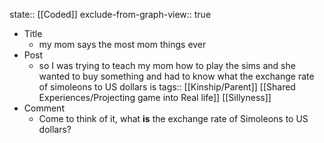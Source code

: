 state:: [[Coded]]
exclude-from-graph-view:: true

- Title
  - my mom says the most mom things ever
- Post
  - so I was trying to teach my mom how to play the sims and she wanted to buy something and had to know what the exchange rate of simoleons to US dollars is
    tags:: [[Kinship/Parent]] [[Shared Experiences/Projecting game into Real life]] [[Sillyness]]
- Comment
  - Come to think of it, what **is** the exchange rate of Simoleons to US dollars?
